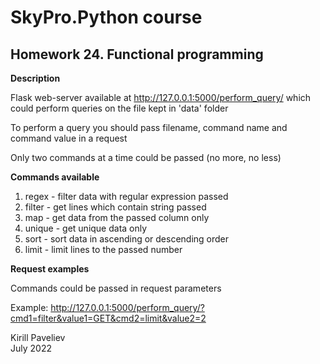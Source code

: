 # SkyPro.Python course
## Homework 24. Functional programming

**Description**

Flask web-server available at http://127.0.0.1:5000/perform_query/
which could perform queries on the file kept in 'data' folder

To perform a query you should pass filename, command name and command value in a request

Only two commands at a time could be passed (no more, no less)

**Commands available**

1. regex - filter data with regular expression passed
2. filter - get lines which contain string passed
3. map - get data from the passed column only
4. unique - get unique data only
5. sort - sort data in ascending or descending order
6. limit - limit lines to the passed number

**Request examples**

Commands could be passed in request parameters

Example:
http://127.0.0.1:5000/perform_query/?cmd1=filter&value1=GET&cmd2=limit&value2=2


Kirill Paveliev\
July 2022